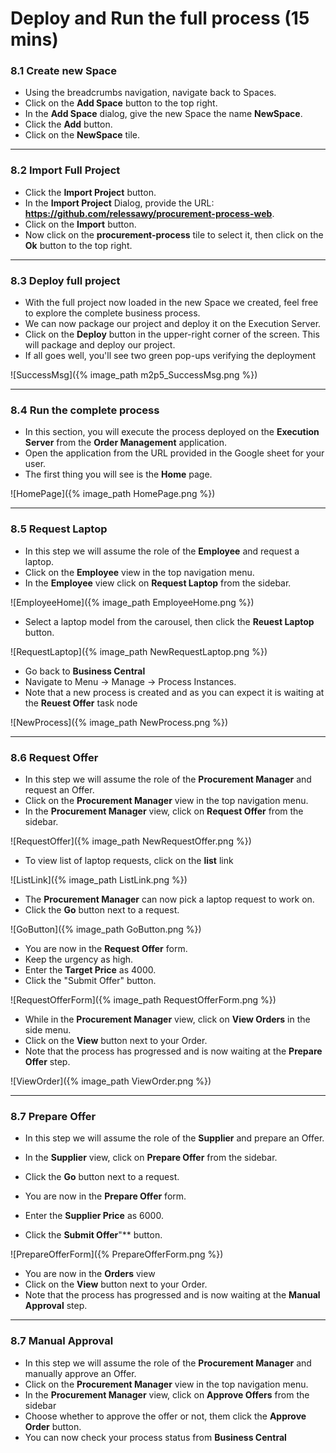 # Deploy and Run the full process (15 mins)

### 8.1 Create new Space

- Using the breadcrumbs navigation, navigate back to Spaces.
- Click on the **Add Space** button to the top right.
- In the **Add Space** dialog, give the new Space the name **NewSpace**.
- Click the **Add** button.
- Click on the **NewSpace** tile.

---

### 8.2 Import Full Project

- Click the **Import Project** button.
- In the **Import Project** Dialog, provide the URL: **https://github.com/relessawy/procurement-process-web**.
- Click on the **Import** button.
- Now click on the **procurement-process** tile to select it, then click on the **Ok** button to the top right.

---

### 8.3 Deploy full project

- With the full project now loaded in the new Space we created, feel free to explore the complete business process.
- We can now package our project and deploy it on the Execution Server.
- Click on the **Deploy** button in the upper-right corner of the screen. This will package and deploy our project.
- If all goes well, you'll see two green pop-ups verifying the deployment

![SuccessMsg]({% image_path m2p5_SuccessMsg.png %})

---

### 8.4 Run the complete process

- In this section, you will execute the process deployed on the **Execution Server** from the **Order Management** application.
- Open the application from the URL provided in the Google sheet for your user.
- The first thing you will see is the **Home** page.

![HomePage]({% image_path HomePage.png %})

---

### 8.5 Request Laptop

- In this step we will assume the role of the **Employee** and request a laptop.
- Click on the **Employee** view in the top navigation menu.
- In the **Employee** view click on **Request Laptop** from the sidebar.

![EmployeeHome]({% image_path EmployeeHome.png %})

- Select a laptop model from the carousel, then click the **Reuest Laptop** button.

![RequestLaptop]({% image_path NewRequestLaptop.png %})

- Go back to **Business Central**
- Navigate to Menu → Manage → Process Instances.
- Note that a new process is created and as you can expect it is waiting at the **Reuest Offer** task node

![NewProcess]({% image_path NewProcess.png %})

---

### 8.6 Request Offer

- In this step we will assume the role of the **Procurement Manager** and request an Offer.
- Click on the **Procurement Manager** view in the top navigation menu.
- In the **Procurement Manager** view, click on **Request Offer** from the sidebar.

![RequestOffer]({% image_path NewRequestOffer.png %})

- To view list of laptop requests, click on the **list** link

![ListLink]({% image_path ListLink.png %})

- The **Procurement Manager** can now pick a laptop request to work on.
- Click the **Go** button next to a request.

![GoButton]({% image_path GoButton.png %})

- You are now in the **Request Offer** form.
- Keep the urgency as high.
- Enter the **Target Price** as 4000.
- Click the "Submit Offer" button.

![RequestOfferForm]({% image_path RequestOfferForm.png %})

- While in the **Procurement Manager** view, click on **View Orders** in the side menu.
- Click on the **View** button next to your Order.
- Note that the process has progressed and is now waiting at the **Prepare Offer** step.

![ViewOrder]({% image_path ViewOrder.png %})

---

### 8.7 Prepare Offer

- In this step we will assume the role of the **Supplier** and prepare an Offer.
- In the **Supplier** view, click on **Prepare Offer** from the sidebar.
- Click the **Go** button next to a request.

- You are now in the **Prepare Offer** form.
- Enter the **Supplier Price** as 6000.
- Click the **Submit Offer**"** button.

![PrepareOfferForm]({% PrepareOfferForm.png %})

- You are now in the **Orders** view
- Click on the **View** button next to your Order.
- Note that the process has progressed and is now waiting at the **Manual Approval** step.

---

### 8.7 Manual Approval

- In this step we will assume the role of the **Procurement Manager** and manually approve an Offer.
- Click on the **Procurement Manager** view in the top navigation menu.
- In the **Procurement Manager** view, click on **Approve Offers** from the sidebar
- Choose whether to approve the offer or not, them click the **Approve Order** button.
- You can now check your process status from **Business Central**